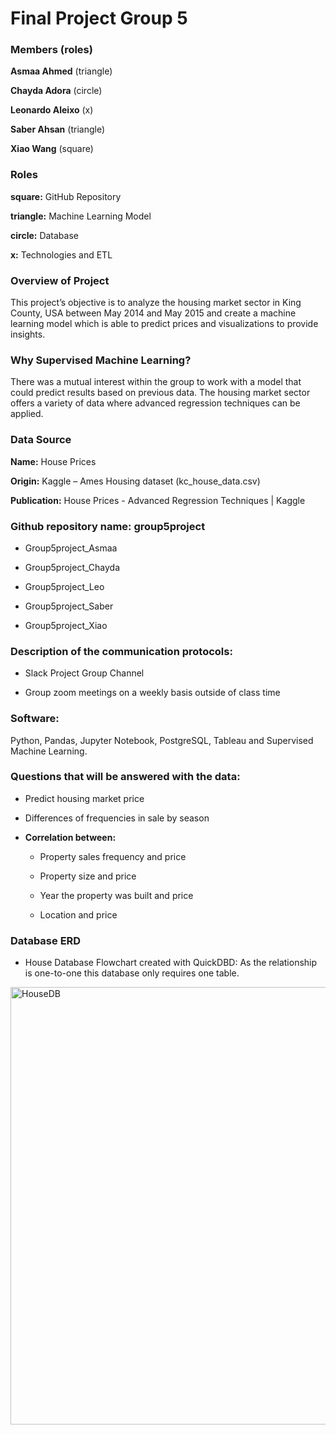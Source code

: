 
# Final Project Group 5

 ### Members (roles)
 
**Asmaa Ahmed** (triangle)

**Chayda Adora** (circle)

**Leonardo Aleixo** (x)

**Saber Ahsan** (triangle)

**Xiao Wang** (square)

 ### Roles
 **square:** GitHub Repository
 
 **triangle:** Machine Learning Model
 
 **circle:** Database
 
 **x:** Technologies and ETL
 

 ### Overview of Project
 
This project’s objective is to analyze the housing market sector in King County, USA between May 2014 and May 2015 and create a machine learning model which is able to predict prices and visualizations to provide insights.
 
 ### Why Supervised Machine Learning?
 
There was a mutual interest within the group to work with a model that could predict results based on previous data. The housing market sector offers a variety of data where advanced regression techniques can be applied.
 
### Data Source

**Name:** House Prices

**Origin:** Kaggle – Ames Housing dataset (kc_house_data.csv)  

**Publication:** House Prices - Advanced Regression Techniques | Kaggle  
 

### Github repository name: group5project

* Group5project_Asmaa

* Group5project_Chayda

* Group5project_Leo

* Group5project_Saber
 
* Group5project_Xiao

  
 ### Description of the communication protocols:
 
* Slack Project Group Channel

* Group zoom meetings on a weekly basis outside of class time


### Software:

Python, Pandas, Jupyter Notebook, PostgreSQL, Tableau and Supervised Machine Learning.

### Questions that will be answered with the data:
* Predict housing market price 

* Differences of frequencies in sale by season

* **Correlation between:**

  - Property sales frequency and price

  - Property size and price 

  - Year the property was built and price

  - Location and price

### Database ERD

* House Database Flowchart created with QuickDBD: As the relationship is one-to-one this database only requires one table.
<img width="700" alt="HouseDB" src="https://user-images.githubusercontent.com/74624855/140669657-a7e28768-9602-40f7-ae0a-88dc487c5453.png">





